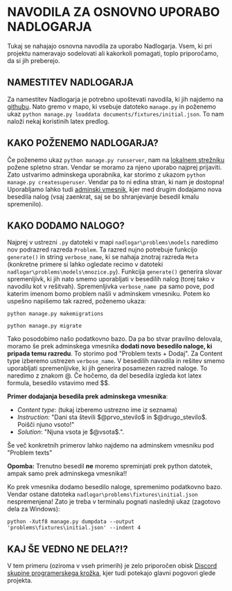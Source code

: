 # NAVODILA ZA OSNOVNO UPORABO NADLOGARJA

Tukaj se nahajajo osnovna navodila za uporabo Nadlogarja. Vsem, ki pri projektu nameravajo sodelovati ali kakorkoli pomagati, toplo priporočamo, da si jih preberejo.

## NAMESTITEV NADLOGARJA

Za namestitev Nadlogarja je potrebno upoštevati navodila, ki jih najdemo na [githubu](https://github.com/ul-fmf/nadlogar).
Nato gremo v mapo, ki vsebuje datoteko `manage.py` in poženemo ukaz `python manage.py loaddata documents/fixtures/initial.json`. To nam naloži nekaj koristinih latex predlog.

## KAKO POŽENEMO NADLOGARJA?

Če poženemo ukaz `python manage.py runserver`, nam na [lokalnem strežniku](http://127.0.0.1:8000) požene spletno stran. Vendar se moramo za njeno uporabo najprej prijaviti.
Zato ustvarimo adminskega uporabnika, kar storimo z ukazom `python manage.py createsuperuser`. Vendar pa to ni edina stran, ki nam je dostopna!
Uporabljamo lahko tudi [adminski vmesnik](http://127.0.0.1:8000/admin/), kjer med drugim dodajamo nova besedila nalog (vsaj zaenkrat, saj se bo shranjevanje besedil kmalu spremenilo).

## KAKO DODAMO NALOGO?

Najprej v ustrezni `.py` datoteki v mapi `nadlogar\problems\models` naredimo nov podrazred razreda `Problem`. Ta razred nujno potrebuje funkcijo `generate()` in string `verbose_name`, ki se nahaja znotraj razreda `Meta` (konkretne primere si lahko ogledate recimo v datoteki `nadlogar\problems\models\mnozice.py`).
Funkcija `generate()` generira slovar spremenljivk, ki jih nato smemo uporabljati v besedilih nalog (torej tako v navodilu kot v rešitvah). Spremenljivka `verbose_name `pa samo pove, pod katerim imenom bomo problem našli v adminskem vmesniku.
Potem ko uspešno napišemo tak razred, poženemo ukaza:

`python manage.py makemigrations`

`python manage.py migrate`

Tako posodobimo našo podatkovno bazo. Da pa bo stvar pravilno delovala, moramo še prek adminskega vmesnika **dodati novo besedilo naloge, ki pripada temu razredu**. To storimo pod "Problem texts + Dodaj". Za Content type izberemo ustrezen `verbose_name`.
V besedilih navodila in rešitev smemo uporabljati spremenljivke, ki jih generira
posamezen razred naloge. To naredimo z znakom @. Če hočemo, da del besedila izgleda kot latex formula, besedilo vstavimo med $$.

**Primer dodajanja besedila prek adminskega vmesnika**:

- _Content type_: (tukaj izberemo ustrezno ime iz seznama)
- _Instruction_: "Dani sta števili \$@prvo_stevilo$ in \$@drugo_stevilo$. Poišči njuno vsoto!"
- _Solution_: "Njuna vsota je \$@vsota$.".

Še več konkretnih primerov lahko najdemo na adminskem vmesniku pod "Problem texts"

**Opomba:** Trenutno besedil **ne** moremo spreminjati prek python datotek, ampak samo prek adminskega vmesnika!!

Ko prek vmesnika dodamo besedilo naloge, spremenimo podatkovno bazo. Vendar ostane datoteka `nadlogar\problems\fixtures\initial.json` nespremenjena! Zato je treba v terminalu pognati naslednji ukaz (zagotovo dela za Windows):

`python -Xutf8 manage.py dumpdata --output 'problems\fixtures\initial.json' --indent 4`

## KAJ ŠE VEDNO NE DELA?!?

V tem primeru (oziroma v vseh primerih) je zelo priporočen obisk [Discord skupine programerskega krožka](https://discord.gg/259nUehq), kjer tudi potekajo glavni pogovori glede projekta.
